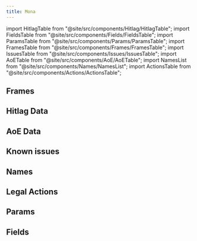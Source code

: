 ```yaml
---
title: Mona
---
```


import HitlagTable from "@site/src/components/Hitlag/HitlagTable";
import FieldsTable from "@site/src/components/Fields/FieldsTable";
import ParamsTable from "@site/src/components/Params/ParamsTable";
import FramesTable from "@site/src/components/Frames/FramesTable";
import IssuesTable from "@site/src/components/Issues/IssuesTable";
import AoETable from "@site/src/components/AoE/AoETable";
import NamesList from "@site/src/components/Names/NamesList";
import ActionsTable from "@site/src/components/Actions/ActionsTable";

## Frames

<FramesTable item_key="mona" />

## Hitlag Data

<HitlagTable item_key="mona" />

## AoE Data

<AoETable item_key="mona" />

## Known issues

<IssuesTable item_key="mona" />

## Names

<NamesList item_key="mona" />

## Legal Actions

<ActionsTable item_key="mona" />

## Params

<ParamsTable item_key="mona" />

## Fields

<FieldsTable item_key="mona" />
